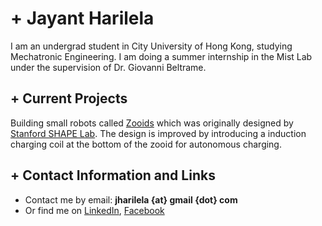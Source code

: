 # + Jayant Harilela

I am an undergrad student in City University of Hong Kong, studying Mechatronic Engineering. I am doing a summer internship in the Mist Lab under the supervision of Dr. Giovanni Beltrame.

## + Current Projects
Building small robots called [Zooids][3] which was originally designed by [Stanford SHAPE Lab][4]. The design is improved by introducing a induction charging coil at the bottom of the zooid for autonomous charging. 

## + Contact Information and Links

- Contact me by email: **jharilela {at} gmail {dot} com**
- Or find me on [LinkedIn][1], [Facebook][2]

[1]:http://www.linkedin.com/pub/jacopo-panerati/51/235/842
[2]:https://www.facebook.com/jacopo.panerati

[3]:https://github.com/ShapeLab/SwarmUI
[4]:http://shape.stanford.edu/
